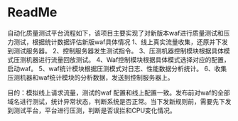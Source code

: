 #  ReadMe
自动化质量测试平台流程如下，该项目主要实现了对新版本waf进行质量测试和压力测试，根据统计数据评估新版waf具体情况
1、线上真实流量收集，还原并下发到测试服务器。
2、控制服务器发生测试指令。
3、压测机器控制模块根据具体模式压测机器进行流量回放测试。
4、Waf控制模块根据具体模式选择对应的配置，启动waf。
5、waf统计模块根据压测模式对日志、性能数据分析统计。
6、收集压测机器和waf统计模块的分析数据，发送到控制服务器上。

目的：模拟线上请求流量，测试的waf 配置和线上配置一致。发布前对waf的全部域名进行测试，统计异常状态，判断系统是否正常。当下发新规则前，需要先下发到测试平台，平台进行压测，判断是否误拦和CPU变化情况。
